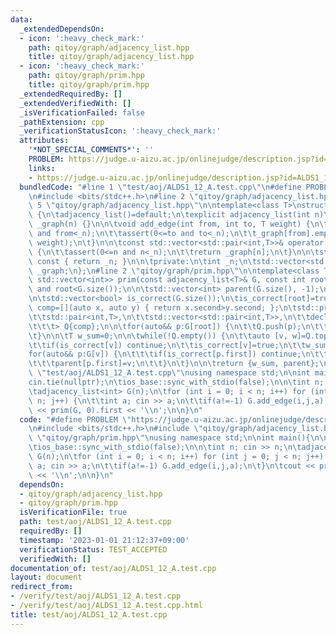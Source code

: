 ```yaml
---
data:
  _extendedDependsOn:
  - icon: ':heavy_check_mark:'
    path: qitoy/graph/adjacency_list.hpp
    title: qitoy/graph/adjacency_list.hpp
  - icon: ':heavy_check_mark:'
    path: qitoy/graph/prim.hpp
    title: qitoy/graph/prim.hpp
  _extendedRequiredBy: []
  _extendedVerifiedWith: []
  _isVerificationFailed: false
  _pathExtension: cpp
  _verificationStatusIcon: ':heavy_check_mark:'
  attributes:
    '*NOT_SPECIAL_COMMENTS*': ''
    PROBLEM: https://judge.u-aizu.ac.jp/onlinejudge/description.jsp?id=ALDS1_12_A
    links:
    - https://judge.u-aizu.ac.jp/onlinejudge/description.jsp?id=ALDS1_12_A
  bundledCode: "#line 1 \"test/aoj/ALDS1_12_A.test.cpp\"\n#define PROBLEM \"https://judge.u-aizu.ac.jp/onlinejudge/description.jsp?id=ALDS1_12_A\"\
    \n#include <bits/stdc++.h>\n#line 2 \"qitoy/graph/adjacency_list.hpp\"\n\n#line\
    \ 5 \"qitoy/graph/adjacency_list.hpp\"\n\ntemplate<class T>\nstruct adjacency_list\
    \ {\n\tadjacency_list()=default;\n\texplicit adjacency_list(int n)\n\t\t: _n(n),\
    \ _graph(n) {}\n\n\tvoid add_edge(int from, int to, T weight) {\n\t\tassert(0<=from\
    \ and from<_n);\n\t\tassert(0<=to and to<_n);\n\t\t_graph[from].emplace_back(to,\
    \ weight);\n\t}\n\n\tconst std::vector<std::pair<int,T>>& operator[](int n) const\
    \ {\n\t\tassert(0<=n and n<_n);\n\t\treturn _graph[n];\n\t}\n\n\tstd::size_t size()\
    \ const { return _n; }\n\n\tprivate:\n\tint _n;\n\tstd::vector<std::vector<std::pair<int,T>>>\
    \ _graph;\n};\n#line 2 \"qitoy/graph/prim.hpp\"\n\ntemplate<class T>\nstd::pair<T,\
    \ std::vector<int>> prim(const adjacency_list<T>& G, const int root) {\n\tassert(0<=root\
    \ and root<G.size());\n\n\tstd::vector<int> parent(G.size(), -1);\n\tparent[root]=root;\n\
    \n\tstd::vector<bool> is_correct(G.size());\n\tis_correct[root]=true;\n\n\tauto\
    \ comp=[](auto x, auto y) { return x.second>y.second; };\n\tstd::priority_queue<\n\
    \t\tstd::pair<int,T>,\n\t\tstd::vector<std::pair<int,T>>,\n\t\tdecltype(comp)\n\
    \t\t\t> Q{comp};\n\n\tfor(auto&& p:G[root]) {\n\t\tQ.push(p);\n\t\tparent[p.first]=root;\n\
    \t}\n\n\tT w_sum=0;\n\n\twhile(!Q.empty()) {\n\t\tauto [v, w]=Q.top(); Q.pop();\n\
    \t\tif(is_correct[v]) continue;\n\t\tis_correct[v]=true;\n\t\tw_sum+=w;\n\t\t\
    for(auto&& p:G[v]) {\n\t\t\tif(is_correct[p.first]) continue;\n\t\t\tQ.push(p);\n\
    \t\t\tparent[p.first]=v;\n\t\t}\n\t}\n\n\treturn {w_sum, parent};\n}\n#line 5\
    \ \"test/aoj/ALDS1_12_A.test.cpp\"\nusing namespace std;\n\nint main(){\n\n\t\
    cin.tie(nullptr);\n\tios_base::sync_with_stdio(false);\n\n\tint n; cin >> n;\n\
    \tadjacency_list<int> G(n);\n\tfor (int i = 0; i < n; i++) for (int j = 0; j <\
    \ n; j++) {\n\t\tint a; cin >> a;\n\t\tif(a!=-1) G.add_edge(i,j,a);\n\t}\n\tcout\
    \ << prim(G, 0).first << '\\n';\n\n}\n"
  code: "#define PROBLEM \"https://judge.u-aizu.ac.jp/onlinejudge/description.jsp?id=ALDS1_12_A\"\
    \n#include <bits/stdc++.h>\n#include \"qitoy/graph/adjacency_list.hpp\"\n#include\
    \ \"qitoy/graph/prim.hpp\"\nusing namespace std;\n\nint main(){\n\n\tcin.tie(nullptr);\n\
    \tios_base::sync_with_stdio(false);\n\n\tint n; cin >> n;\n\tadjacency_list<int>\
    \ G(n);\n\tfor (int i = 0; i < n; i++) for (int j = 0; j < n; j++) {\n\t\tint\
    \ a; cin >> a;\n\t\tif(a!=-1) G.add_edge(i,j,a);\n\t}\n\tcout << prim(G, 0).first\
    \ << '\\n';\n\n}\n"
  dependsOn:
  - qitoy/graph/adjacency_list.hpp
  - qitoy/graph/prim.hpp
  isVerificationFile: true
  path: test/aoj/ALDS1_12_A.test.cpp
  requiredBy: []
  timestamp: '2023-01-01 21:12:37+09:00'
  verificationStatus: TEST_ACCEPTED
  verifiedWith: []
documentation_of: test/aoj/ALDS1_12_A.test.cpp
layout: document
redirect_from:
- /verify/test/aoj/ALDS1_12_A.test.cpp
- /verify/test/aoj/ALDS1_12_A.test.cpp.html
title: test/aoj/ALDS1_12_A.test.cpp
---
```

